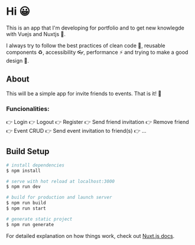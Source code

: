
# Hi :grinning:
This is an app that I'm developing for portfolio and to get new knowlegde with Vuejs and Nuxtjs :call_me_hand:.

I always try to follow the best practices of clean code :nail_care:, reusable components :recycle:, accessibility :eyeglasses:, performance :zap: and trying to make a good design :art:.

## About
This will be a simple app for invite friends to events. That is it! :rofl:

### Funcionalities:
:point_right: Login
:point_right: Logout
:point_right: Register
:point_right: Send friend invitation
:point_right: Remove friend
:point_right: Event CRUD
:point_right: Send event invitation to friend(s)
:point_right: ...

## Build Setup

```bash
# install dependencies
$ npm install

# serve with hot reload at localhost:3000
$ npm run dev

# build for production and launch server
$ npm run build
$ npm run start

# generate static project
$ npm run generate
```

For detailed explanation on how things work, check out [Nuxt.js docs](https://nuxtjs.org).
